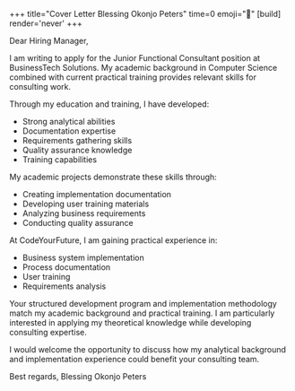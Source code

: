 +++
title="Cover Letter Blessing Okonjo Peters"
time=0
emoji="📝"
[build]
render='never'
+++

Dear Hiring Manager,

I am writing to apply for the Junior Functional Consultant position at BusinessTech Solutions. My academic background in Computer Science combined with current practical training provides relevant skills for consulting work.

Through my education and training, I have developed:

- Strong analytical abilities
- Documentation expertise
- Requirements gathering skills
- Quality assurance knowledge
- Training capabilities

My academic projects demonstrate these skills through:

- Creating implementation documentation
- Developing user training materials
- Analyzing business requirements
- Conducting quality assurance

At CodeYourFuture, I am gaining practical experience in:

- Business system implementation
- Process documentation
- User training
- Requirements analysis

Your structured development program and implementation methodology match my academic background and practical training. I am particularly interested in applying my theoretical knowledge while developing consulting expertise.

I would welcome the opportunity to discuss how my analytical background and implementation experience could benefit your consulting team.

Best regards,
Blessing Okonjo Peters
